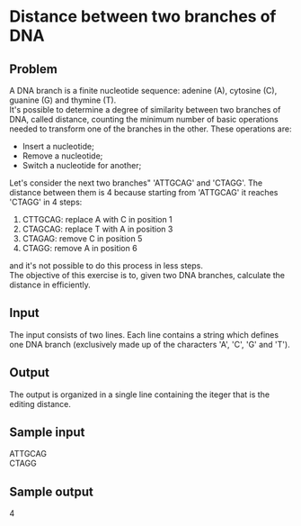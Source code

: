 # Distance between two branches of DNA

## **Problem**
A DNA branch is a finite nucleotide sequence: adenine (A), cytosine (C), guanine (G) and thymine (T).  
It's possible to determine a degree of similarity between two branches of DNA, called distance, counting the minimum number of basic operations needed to transform one of the branches in the other. These operations are:
- Insert a nucleotide;
- Remove a nucleotide;
- Switch a nucleotide for another;  

 
Let's consider the next two branches" 'ATTGCAG' and 'CTAGG'. The distance between them is 4 because starting from 'ATTGCAG' it reaches 'CTAGG' in 4 steps:
1. CTTGCAG: replace A with C in position 1
2. CTAGCAG: replace T with A in position 3
3. CTAGAG: remove C in position 5
4. CTAGG: remove A in position 6  

and it's not possible to do this process in less steps.  
The objective of this exercise is to, given two DNA branches, calculate the distance in efficiently.

## **Input**
The input consists of two lines. Each line contains a string which defines one DNA branch (exclusively made up of the characters 'A', 'C', 'G' and 'T').  
## **Output**
The output is organized in a single line containing the iteger that is the editing distance.
## **Sample input**
ATTGCAG  
CTAGG
## **Sample output**
4
